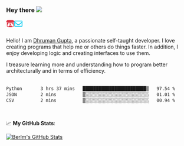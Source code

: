 ### Hey there <img src="https://media.giphy.com/media/hvRJCLFzcasrR4ia7z/giphy.gif" width="25px">

<a href="https://itch.io/profile/berlm">
  <img align="left" alt="Berlm's Itch" width="22px" src="/assets/itch-io.svg" />
</a>
<a href="mailto:ceo@berlm.me">
  <img align="left" alt="Email Berlm" width="22px" src="/assets/envelope.svg" />
</a>

<br />  
<br />  
  
Hello! I am [Dhruman Gupta](https://berlm.me/), a passionate self-taught developer. I love creating programs that help me or others do things faster. In addition, I enjoy developing logic and creating interfaces to use them.  

I treasure learning more and understanding how to program better architecturally and in terms of efficiency.  
<br />

<!--START_SECTION:waka-->
```text
Python       3 hrs 37 mins   ████████████████████████▒   97.54 % 
JSON         2 mins          ▒░░░░░░░░░░░░░░░░░░░░░░░░   01.01 % 
CSV          2 mins          ▒░░░░░░░░░░░░░░░░░░░░░░░░   00.94 % 
```
<!--END_SECTION:waka-->
<br />  

📈 **My GitHub Stats**:  

[![Berlm's GitHub Stats](https://github-readme-stats.vercel.app/api?username=dhrumangupta&theme=gotham&show_icons=true&count_private=true)](https://berlm.me)
